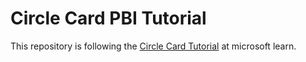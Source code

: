 # Circle Card PBI Tutorial
This repository is following the [Circle Card Tutorial](https://learn.microsoft.com/en-us/power-bi/developer/visuals/develop-circle-card)
at microsoft learn. 
